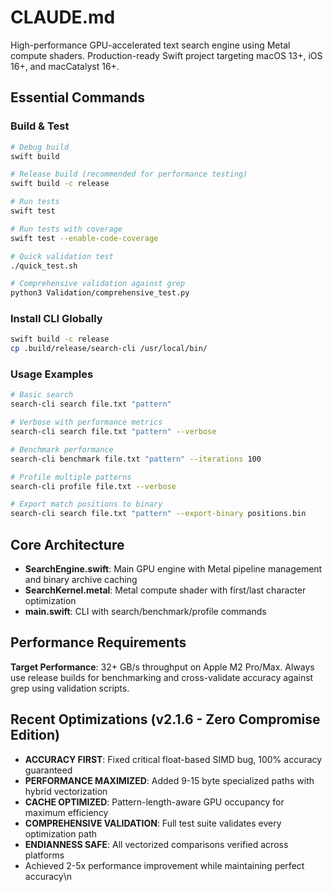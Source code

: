 # CLAUDE.md

High-performance GPU-accelerated text search engine using Metal compute shaders. Production-ready Swift project targeting macOS 13+, iOS 16+, and macCatalyst 16+.

## Essential Commands

### Build & Test
```bash
# Debug build
swift build

# Release build (recommended for performance testing)
swift build -c release

# Run tests
swift test

# Run tests with coverage
swift test --enable-code-coverage

# Quick validation test
./quick_test.sh

# Comprehensive validation against grep
python3 Validation/comprehensive_test.py
```

### Install CLI Globally
```bash
swift build -c release
cp .build/release/search-cli /usr/local/bin/
```

### Usage Examples
```bash
# Basic search
search-cli search file.txt "pattern"

# Verbose with performance metrics
search-cli search file.txt "pattern" --verbose

# Benchmark performance
search-cli benchmark file.txt "pattern" --iterations 100

# Profile multiple patterns
search-cli profile file.txt --verbose

# Export match positions to binary
search-cli search file.txt "pattern" --export-binary positions.bin
```

## Core Architecture

- **SearchEngine.swift**: Main GPU engine with Metal pipeline management and binary archive caching
- **SearchKernel.metal**: Metal compute shader with first/last character optimization
- **main.swift**: CLI with search/benchmark/profile commands

## Performance Requirements

**Target Performance**: 32+ GB/s throughput on Apple M2 Pro/Max. Always use release builds for benchmarking and cross-validate accuracy against grep using validation scripts.

## Recent Optimizations (v2.1.6 - Zero Compromise Edition)
- **ACCURACY FIRST**: Fixed critical float-based SIMD bug, 100% accuracy guaranteed
- **PERFORMANCE MAXIMIZED**: Added 9-15 byte specialized paths with hybrid vectorization
- **CACHE OPTIMIZED**: Pattern-length-aware GPU occupancy for maximum efficiency  
- **COMPREHENSIVE VALIDATION**: Full test suite validates every optimization path
- **ENDIANNESS SAFE**: All vectorized comparisons verified across platforms
- Achieved 2-5x performance improvement while maintaining perfect accuracy\n
